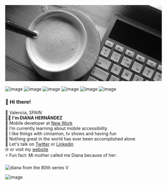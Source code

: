 <img src="https://github.com/DianaIT/DianaIT/blob/master/img/background.jpg" alt="background" />

![image](https://img.shields.io/badge/Swift-FA7343?style=for-the-badge&logo=swift&logoColor=white)
![image](https://img.shields.io/badge/Kotlin-0095D5?&style=for-the-badge&logo=kotlin&logoColor=white)
![image](https://img.shields.io/badge/Xcode-007ACC?style=for-the-badge&logo=Xcode&logoColor=white)
![image](	https://img.shields.io/badge/Notion-000000?style=for-the-badge&logo=notion&logoColor=white)
![image](https://img.shields.io/badge/iTerm2-000000?style=for-the-badge&logo=iterm2&logoColor=white)
![image](https://img.shields.io/badge/apple%20silicon-333333?style=for-the-badge&logo=apple&logoColor=white)






### 👋 Hi there! 
📍 Valencia, SPAIN <br /> 
 🙍‍♀️ <strong>I'm DIANA HERNÁNDEZ</strong><br />
📱 Mobile developer at <a href="https://www.new-work.se/en/"> New Work</a><br />
🌱 I’m currently learning about mobile accessibility <br />
👯 I like things with cinnamon, tv shows and having fun<br />
🤔 Nothing great in the world has ever been accomplished alone<br />
💬 Let's talk on <a href="https://twitter.com/dianait_">Twitter</a> or <a href="https://www.linkedin.com/in/dianahernandezsoler/">Linkedin</a><br />
🌐 or visit my <a href="https://dianait.dev/">website</a><br />
⚡ Fun fact: Mi mother called me Diana because of her:<br /><br />
<img src="https://media.giphy.com/media/CGgUswvhw2DAs/giphy.gif" alt="diana from the 80th series V" width="200"/>



![image](https://github-profile-summary-cards.vercel.app/api/cards/profile-details?username=dianait&theme=vue)
  





